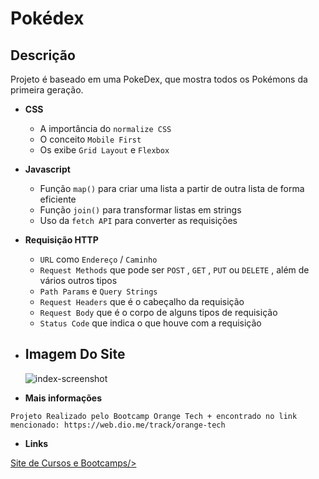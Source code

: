 #  Pokédex

##  Descrição

Projeto é baseado em uma PokeDex, que mostra todos os Pokémons da primeira geração.

*  **CSS**
    * A importância do `normalize CSS`
    * O conceito `Mobile First`
    * Os exibe `Grid Layout` e `Flexbox`
*  **Javascript**
    * Função `map()` para criar uma lista a partir de outra lista de forma eficiente
    * Função `join()` para transformar listas em strings
    * Uso da `fetch API` para converter as requisições
*  **Requisição HTTP**
    *  `URL` como `Endereço` / `Caminho`
    *  `Request Methods` que pode ser `POST` , `GET` , `PUT` ou `DELETE` , além de vários outros tipos
    *  `Path Params` e `Query Strings`
    *  `Request Headers` que é o cabeçalho da requisição
    *  `Request Body` que é o corpo de alguns tipos de requisição
    *  `Status Code` que indica o que houve com a  requisição  
*  **<h2>Imagem Do Site</h2>**
    ![index-screenshot](https://user-images.githubusercontent.com/106184297/219899832-2bef5583-b01f-4bc0-be34-13e33a557e88.png)
    
*    **Mais informações**
    
    Projeto Realizado pelo Bootcamp Orange Tech + encontrado no link mencionado: https://web.dio.me/track/orange-tech
   
*   **Links**

<a href="https://www.dio.me/">Site de Cursos e Bootcamps/>
   
   
